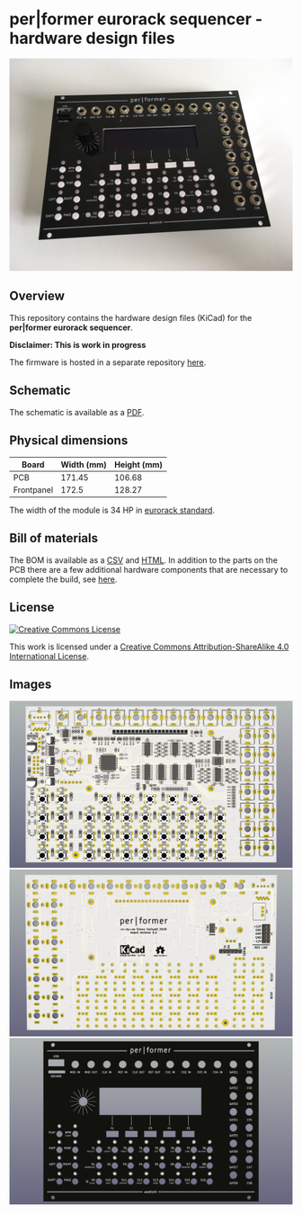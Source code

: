 # per|former eurorack sequencer - hardware design files

<a href="images/sequencer.jpg"><img src="images/sequencer.jpg"/></a>

## Overview

This repository contains the hardware design files (KiCad) for the **per|former eurorack sequencer**.

**Disclaimer: This is work in progress**

The firmware is hosted in a separate repository [here](https://github.com/westlicht/performer).

## Schematic

The schematic is available as a [PDF](https://cdn.rawgit.com/westlicht/performer-hardware/master/sequencer.pdf).

## Physical dimensions

| Board      | Width (mm) | Height (mm) |
| ---------- | ---------- | ----------- |
| PCB        | 171.45     | 106.68      |
| Frontpanel | 172.5      | 128.27      |

The width of the module is 34 HP in [eurorack standard](http://www.doepfer.de/a100_man/a100m_e.htm).

## Bill of materials

The BOM is available as a [CSV](bom/bom.csv) and [HTML](https://cdn.rawgit.com/westlicht/performer-hardware/master/bom/bom.html). In addition to the parts on the PCB there are a few additional hardware components that are necessary to complete the build, see [here](bom/hardware.csv).

## License

<a rel="license" href="http://creativecommons.org/licenses/by-sa/4.0/"><img alt="Creative Commons License" style="border-width:0" src="https://i.creativecommons.org/l/by-sa/4.0/80x15.png" /></a>

This work is licensed under a [Creative Commons Attribution-ShareAlike 4.0 International License](http://creativecommons.org/licenses/by-sa/4.0/).

## Images

<a href="images/sequencer-front.png"><img src="images/sequencer-front.png"/></a>
<a href="images/sequencer-back.png"><img src="images/sequencer-back.png"/></a>
<a href="images/frontpanel.png"><img src="images/frontpanel.png"/></a>
